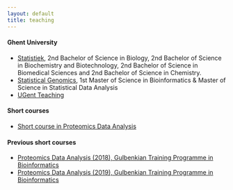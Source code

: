 ```yaml
---
layout: default
title: teaching
---
```


#### Ghent University
- [Statistiek](https://statomics.github.io/statistiekBasisCursus/), 2nd Bachelor of Science in Biology, 2nd Bachelor of Science in Biochemistry and Biotechnology, 2nd Bachelor of Science in Biomedical Sciences and 2nd Bachelor of Science in Chemistry.
- [Statistical Genomics](https://statomics.github.io/statisticalGenomicsCourse/), 1st Master of Science in Bioinformatics & Master of Science in Statistical Data Analysis
- [UGent Teaching](https://telefoonboek.ugent.be/nl/people/801001441317)

#### Short courses
- [Short course in Proteomics Data Analysis](https://statomics.github.io/pda/)

#### Previous short courses
- [Proteomics Data Analysis (2018), Gulbenkian Training Programme in Bioinformatics](https://gtpb.github.io/PDA18/)
- [Proteomics Data Analysis (2019), Gulbenkian Training Programme in Bioinformatics](https://gtpb.github.io/PDA19/)

